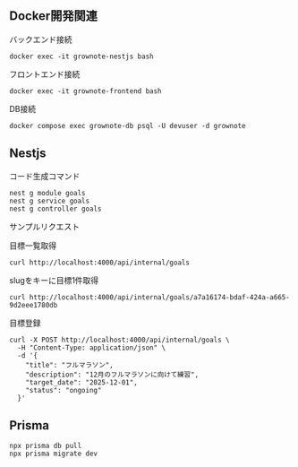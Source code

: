 ## Docker開発関連

バックエンド接続
```
docker exec -it grownote-nestjs bash
```

フロントエンド接続
```
docker exec -it grownote-frontend bash
```

DB接続
```
docker compose exec grownote-db psql -U devuser -d grownote
```

## Nestjs

コード生成コマンド
```
nest g module goals
nest g service goals
nest g controller goals
```

サンプルリクエスト

目標一覧取得
```
curl http://localhost:4000/api/internal/goals
```

slugをキーに目標1件取得
```
curl http://localhost:4000/api/internal/goals/a7a16174-bdaf-424a-a665-9d2eee1780db
```

目標登録
```
curl -X POST http://localhost:4000/api/internal/goals \
  -H "Content-Type: application/json" \
  -d '{
    "title": "フルマラソン",
    "description": "12月のフルマラソンに向けて練習",
    "target_date": "2025-12-01",
    "status": "ongoing"
  }'
```

## Prisma
```
npx prisma db pull
npx prisma migrate dev
```
